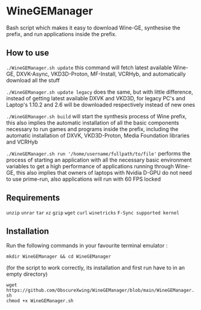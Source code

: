 # WineGEManager

Bash script which makes it easy to download Wine-GE, synthesise the prefix, and run applications inside the prefix.

## How to use


``` ./WineGEManager.sh update ``` this command will fetch latest available Wine-GE, DXVK-Async, VKD3D-Proton, MF-Install, VCRHyb, and automatically download all the stuff

``` ./WineGEManager.sh update legacy ``` does the same, but with little difference, instead of getting latest available DXVK and VKD3D, for legacy PC's and Laptop's 1.10.2 and 2.6 will be downloaded respectively instead of new ones

``` ./WineGEManager.sh build ``` will start the synthesis process of Wine prefix, this also implies the automatic installation of all the basic components necessary to run games and programs inside the prefix, including the automatic installation of DXVK, VKD3D-Proton, Media Foundation libraries and VCRHyb

``` ./WineGEManager.sh run '/home/username/fullpath/to/file' ``` performs the process of starting an application with all the necessary basic environment variables to get a high performance of applications running through Wine-GE, this also implies that owners of laptops with Nvidia D-GPU do not need to use prime-run, also applications will run with 60 FPS locked

## Requirements

``` unzip ``` ``` unrar ``` ``` tar ``` ``` xz ``` ``` gzip ``` ``` wget ``` ``` curl ``` ``` winetricks ``` ``` F-Sync supported kernel ```

## Installation

Run the following commands in your favourite terminal emulator :

``` mkdir WineGEManager && cd WineGEManager ``` 

(for the script to work correctly, its installation and first run have to in an empty directory)

``` wget https://github.com/ObscureXwing/WineGEManager/blob/main/WineGEManager.sh ``` <br>
``` chmod +x WineGEManager.sh ```
